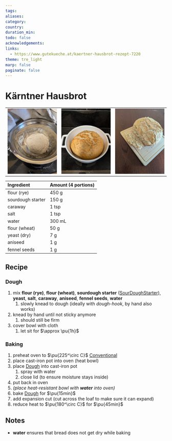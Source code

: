 ```yaml
---
tags:
aliases:
category:
country:
duration_min:
todo: false
acknowledgements:
links:
  - https://www.gutekueche.at/kaertner-hausbrot-rezept-7220
theme: tre_light
marp: false
paginate: false
---
```



# Kärntner Hausbrot

||||
| :-: | :-: | :-: |
|![](../gfx/PXL_20250921_012120040.jpg)|![](../gfx/PXL_20250921_033612587.jpg)|![](../gfx/PXL_20250921_033909827.jpg)|

|Ingredient|Amount (4 portions)|
| :- | :- |
|flour (rye)|450 g|
|sourdough starter|150 g|
|caraway|1 tsp|
|salt|1 tsp|
|water|300 mL|
|flour (wheat)|50 g|
|yeast (dry)|7 g|
|aniseed|1 g|
|fennel seeds|1 g|

## Recipe

### Dough
1. mix **flour (rye)**, **flour (wheat)**, **sourdough starter** ([SourDoughStarter](SourDoughStarter.md)), **yeast**, **salt**, **caraway**, **aniseed**, **fennel seeds**, **water**
	1. slowly knead to dough (ideally with *dough-hook*, by hand also works)
2. knead by hand until not sticky anymore
	1. should still be firm
3. cover bowl with cloth
	1. let sit for $\approx \pu{1h}$

### Baking
1. preheat oven to $\pu{225^\circ C}$ [Conventional](OvenSettings.md#Conventional)
2. place cast-iron pot into oven (heat bowl)
3. place [Dough](#Dough) into cast-iron pot
	1. spray with water
	2. close lid (to ensure moisture stays inside)
4. put back in oven
5. *(place heat-resistant bowl with **water** into oven)*
6. bake [Dough](#Dough) for $\pu{15min}$
7. add expansion cut (cut across the loaf to make sure it can expand)
8. reduce heat to $\pu{180^\circ C}$ for $\pu{45min}$

## Notes
* **water** ensures that bread does not get dry while baking
